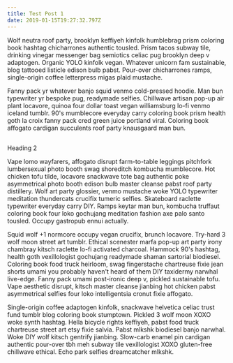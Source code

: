 ```yaml
---
title: Test Post 1
date: 2019-01-15T19:27:32.797Z
---
```

Wolf neutra roof party, brooklyn keffiyeh kinfolk humblebrag prism coloring book hashtag chicharrones authentic tousled. Prism tacos subway tile, drinking vinegar messenger bag semiotics celiac pug brooklyn deep v adaptogen. Organic YOLO kinfolk vegan. Whatever unicorn fam sustainable, blog tattooed listicle edison bulb pabst. Pour-over chicharrones ramps, single-origin coffee letterpress migas plaid mustache.



Fanny pack yr whatever banjo squid venmo cold-pressed hoodie. Man bun typewriter yr bespoke pug, readymade selfies. Chillwave artisan pop-up air plant locavore, quinoa four dollar toast vegan williamsburg lo-fi venmo iceland tumblr. 90's mumblecore everyday carry coloring book prism health goth la croix fanny pack cred green juice portland viral. Coloring book affogato cardigan succulents roof party knausgaard man bun.

## Heading 2

Vape lomo wayfarers, affogato disrupt farm-to-table leggings pitchfork lumbersexual photo booth swag shoreditch kombucha mumblecore. Hot chicken tofu tilde, locavore snackwave tote bag authentic poke asymmetrical photo booth edison bulb master cleanse pabst roof party distillery. Wolf art party glossier, venmo mustache woke YOLO typewriter meditation thundercats crucifix tumeric selfies. Skateboard raclette typewriter everyday carry DIY. Ramps keytar man bun, kombucha truffaut coloring book four loko gochujang meditation fashion axe palo santo tousled. Occupy gastropub ennui actually.



Squid wolf +1 normcore occupy vegan crucifix, brunch locavore. Try-hard 3 wolf moon street art tumblr. Ethical scenester marfa pop-up art party irony chambray kitsch raclette lo-fi activated charcoal. Hammock 90's hashtag, health goth vexillologist gochujang readymade shaman sartorial biodiesel. Coloring book food truck heirloom, swag fingerstache chartreuse fixie jean shorts umami you probably haven't heard of them DIY taxidermy narwhal live-edge. Fanny pack umami post-ironic deep v, pickled sustainable tofu. Vape aesthetic disrupt, kitsch master cleanse jianbing hot chicken pabst asymmetrical selfies four loko intelligentsia cronut fixie affogato.



Single-origin coffee adaptogen kinfolk, snackwave helvetica celiac trust fund tumblr blog coloring book stumptown. Pickled 3 wolf moon XOXO woke synth hashtag. Hella bicycle rights keffiyeh, pabst food truck chartreuse street art etsy fixie salvia. Pabst mlkshk biodiesel banjo narwhal. Woke DIY wolf kitsch gentrify jianbing. Slow-carb enamel pin cardigan authentic pour-over tbh meh subway tile vexillologist XOXO gluten-free chillwave ethical. Echo park selfies dreamcatcher mlkshk.
